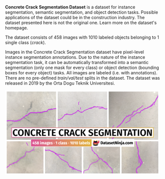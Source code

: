 **Concrete Crack Segmentation Dataset** is a dataset for instance segmentation, semantic segmentation, and object detection tasks. Possible applications of the dataset could be in the construction industry. The dataset presented here is not the original one. Learn more on the dataset's homepage.

The dataset consists of 458 images with 1010 labeled objects belonging to 1 single class (*crack*).

Images in the Concrete Crack Segmentation dataset have pixel-level instance segmentation annotations. Due to the nature of the instance segmentation task, it can be automatically transformed into a semantic segmentation (only one mask for every class) or object detection (bounding boxes for every object) tasks. All images are labeled (i.e. with annotations). There are no pre-defined <i>train/val/test</i> splits in the dataset. The dataset was released in 2019 by the Orta Dogu Teknik Universitesi.

<img src="https://github.com/dataset-ninja/concrete-crack-segmentation-dataset/raw/main/visualizations/poster.png">

